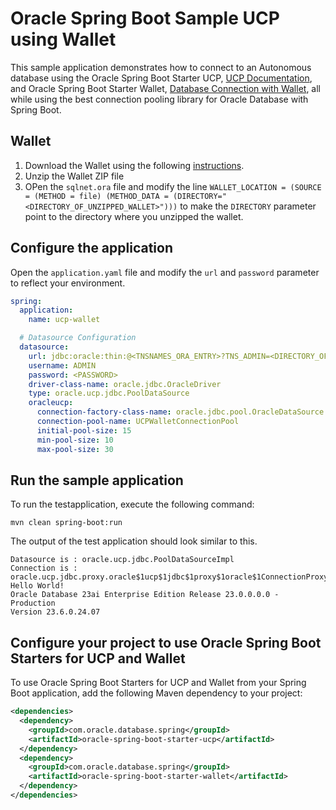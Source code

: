 # Oracle Spring Boot Sample UCP using Wallet

This sample application demonstrates how to connect to an Autonomous database using the Oracle Spring Boot Starter UCP, [UCP Documentation](https://docs.oracle.com/en/database/oracle/oracle-database/23/jjucp/), and Oracle Spring Boot Starter Wallet, [Database Connection with Wallet](https://docs.oracle.com/en/cloud/paas/autonomous-database/serverless/adbsb/connect-download-wallet.html), all while using the best connection pooling library for Oracle Database with Spring Boot.

## Wallet

1. Download the Wallet using the following [instructions](https://docs.oracle.com/en/cloud/paas/autonomous-database/serverless/adbsb/connect-download-wallet.html#GUID-DED75E69-C303-409D-9128-5E10ADD47A35).
1. Unzip the Wallet ZIP file
1. OPen the `sqlnet.ora` file and modify the line `WALLET_LOCATION = (SOURCE = (METHOD = file) (METHOD_DATA = (DIRECTORY="<DIRECTORY_OF_UNZIPPED_WALLET>")))` to make the `DIRECTORY` parameter point to the directory where you unzipped the wallet.

## Configure the application

 Open the `application.yaml` file and modify the `url` and `password` parameter to reflect your environment.

  ```yaml
  spring:
    application:
      name: ucp-wallet

    # Datasource Configuration
    datasource:
      url: jdbc:oracle:thin:@<TNSNAMES_ORA_ENTRY>?TNS_ADMIN=<DIRECTORY_OF_UNZIPPED_WALLET>
      username: ADMIN
      password: <PASSWORD>
      driver-class-name: oracle.jdbc.OracleDriver
      type: oracle.ucp.jdbc.PoolDataSource
      oracleucp:
        connection-factory-class-name: oracle.jdbc.pool.OracleDataSource
        connection-pool-name: UCPWalletConnectionPool
        initial-pool-size: 15
        min-pool-size: 10
        max-pool-size: 30
  ```

## Run the sample application

To run the testapplication, execute the following command:

```shell
mvn clean spring-boot:run
```

The output of the test application should look similar to this.

```text
Datasource is : oracle.ucp.jdbc.PoolDataSourceImpl 
Connection is : oracle.ucp.jdbc.proxy.oracle$1ucp$1jdbc$1proxy$1oracle$1ConnectionProxy$2oracle$1jdbc$1internal$1OracleConnection$$$Proxy@527fc8e
Hello World!
Oracle Database 23ai Enterprise Edition Release 23.0.0.0.0 - Production
Version 23.6.0.24.07
```

## Configure your project to use Oracle Spring Boot Starters for UCP and Wallet

To use Oracle Spring Boot Starters for UCP and Wallet from your Spring Boot application, add the following Maven dependency to your project:

```xml
<dependencies>
  <dependency>
    <groupId>com.oracle.database.spring</groupId>
    <artifactId>oracle-spring-boot-starter-ucp</artifactId>
  </dependency>
  <dependency>
    <groupId>com.oracle.database.spring</groupId>
    <artifactId>oracle-spring-boot-starter-wallet</artifactId>
  </dependency>
</dependencies>
```
